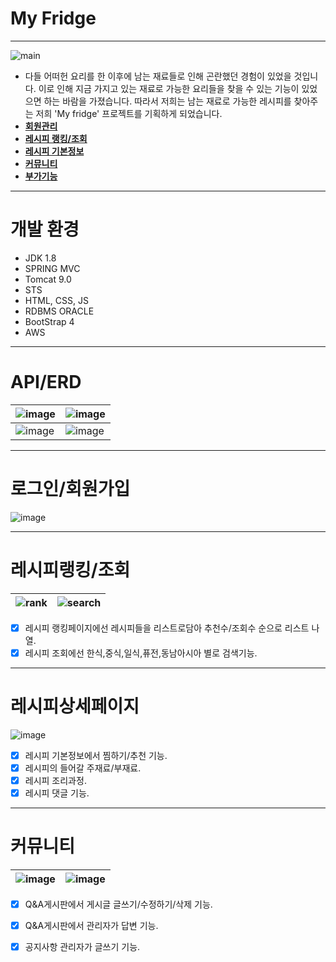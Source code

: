 # My Fridge
---
![main](https://github.com/tjehdgh/myfridge/assets/146055280/c215bc61-fd05-4447-9b8e-309c9b8410e0)
<br>
* 다들 어떠헌 요리를 한 이후에 남는 
재료들로 인해 곤란했던 경험이 있었을 것입니다.
이로 인해 지금 가지고 있는 재료로 
가능한 요리들을 찾을 수 있는 기능이 있었으면 하는 바람을 가졌습니다.
따라서 저희는 남는 재료로 가능한 
레시피를 찾아주는 저희 'My fridge' 프로젝트를 기획하게 되었습니다.
* **[회원관리](#로그인/회원가입)**
* **[레시피 랭킹/조회](#레시피랭킹/조회)**
* **[레시피 기본정보](#레시피상세페이지)**
* **[커뮤니티](#Q&A게시판)**
* **[부가기능](#etc)** 
---
# 개발 환경
* JDK 1.8
* SPRING MVC
* Tomcat 9.0
* STS
* HTML, CSS, JS
* RDBMS ORACLE
* BootStrap 4<br>
* AWS

---
# API/ERD
![image](https://github.com/tjehdgh/myfridge/assets/146055280/7b17ecd4-0b28-4d36-bb14-5f861e6a93ce)|![image](https://github.com/tjehdgh/myfridge/assets/146055280/0442a9be-636a-4804-9da8-5b902333b23d) 
---|---|
![image](https://github.com/tjehdgh/myfridge/assets/146055280/3045d3bb-ea0c-4326-af6c-1faafb7a2a25)|![image](https://github.com/tjehdgh/myfridge/assets/146055280/506a60ef-2f27-4f50-b2a8-518ec26bce1b)

---
# 로그인/회원가입
![image](https://github.com/tjehdgh/myfridge/assets/146055280/cebcfa45-3335-42e0-a639-6defbc3e8dea)

---
# 레시피랭킹/조회
![rank](https://github.com/tjehdgh/myfridge/assets/146055280/8788bb70-9876-48aa-b27b-117b8d389b7b)|![search](https://github.com/tjehdgh/myfridge/assets/146055280/dad7094c-08a6-44b5-af12-0b1f9c8ceaf6)
---|---|
- [x] 레시피 랭킹페이지에선 레시피들을 리스트로담아 추천수/조회수 순으로 리스트 나열.
- [x] 레시피 조회에선 한식,중식,일식,퓨전,동남아시아 별로 검색기능.
      
---
# 레시피상세페이지
![image](https://github.com/tjehdgh/myfridge/assets/146055280/6a3bf2c1-3583-4106-a4de-1d7ecb712506)<br>
- [x] 레시피 기본정보에서 찜하기/추천 기능.
- [x] 레시피의 들어갈 주재료/부재료.
- [x] 레시피 조리과정.
- [x] 레시피 댓글 기능.

---
# 커뮤니티
![image](https://github.com/tjehdgh/myfridge/assets/146055280/8737c21d-8e77-4873-ab3a-fcee0b656339)|![image](https://github.com/tjehdgh/myfridge/assets/146055280/48ed36df-38d6-4e5b-a74d-e23509245545)
---|---|
- [x] Q&A게시판에서 게시글 글쓰기/수정하기/삭제 기능.
- [x] Q&A게시판에서 관리자가 답변 기능.
- [x] 공지사항 관리자가 글쓰기 기능.
 
